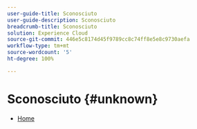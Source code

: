 ```yaml
---
user-guide-title: Sconosciuto
user-guide-description: Sconosciuto
breadcrumb-title: Sconosciuto
solution: Experience Cloud
source-git-commit: 446e5c8174d45f9789cc8c74ff8e5e8c9730aefa
workflow-type: tm+mt
source-wordcount: '5'
ht-degree: 100%

---
```


# Sconosciuto {#unknown}

* [Home](home.md)
